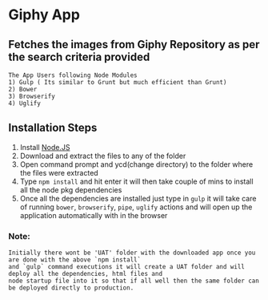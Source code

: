 Giphy App 
=========
  Fetches the images from Giphy Repository as per the search criteria provided
------------------------------------------------------------------------------
```
The App Users following Node Modules
1) Gulp ( Its similar to Grunt but much efficient than Grunt)
2) Bower
3) Browserify
4) Uglify
```

Installation Steps
------------------
1.  Install [Node.JS](https://nodejs.org/dist/v4.2.4/node-v4.2.4-x64.msi) 
2.  Download and extract the files to any of the folder
3.  Open command prompt and ycd(change directory) to the folder where the files were extracted 
4.  Type `npm install` and hit enter it will then take couple of mins to install all the node pkg dependencies
5.  Once all the dependencies are installed just type in `gulp` it will take care of running `bower`, `browserify`, `pipe`, 
`uglify` actions and will open up the application automatically with in the browser


### Note: 
```
Initially there wont be 'UAT' folder with the downloaded app once you are done with the above `npm install` 
and `gulp` command executions it will create a UAT folder and will deploy all the dependencies, html files and 
node startup file into it so that if all well then the same folder can be deployed directly to production.  
```
